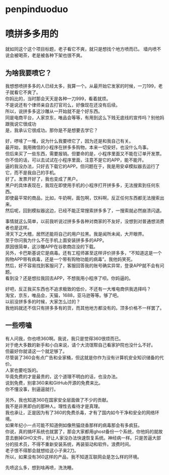 
# penpinduoduo
# 喷拼多多用的
就如同这个这个项目标题，老子看它不爽，就只是想找个地方喷而已。
墙内喷不说会被喝茶，老是被各种下架也很不爽。

## 为啥我要喷它？
我想想喷拼多多的人已经太多，我算一个。从最开始它发家的时候，一刀199，老子就看它不爽了。  
你妈比的，当时那会天天是各种一刀999，看着就烦。  
不是说还有个律师亲自去打官司么，好像现在还没有后续。  
所以，说拼多多这沙雕从一开始就不是个好东西。  
同是电商平台，人家京东，唯品会等等，有用到这么下贱无底线的宣传吗？别他妈跟我说它很成功  
是，我承认它很成功。那你是不是想要去学它？   

好，啰嗦了一堆，说为什么我要喷它了，因为还是和我自己有关。  
最开始，我用微信的小程序在拼多多购物，本来一切安好。也没什么鸟事。  
但后来买了一些东西，需要报销。但要命的是，小程序里面又不能在订单开发票。  
你不信的话，可以去试试在小程序里面，注意不是它的APP，能不能开。  
逼的我没办法，只好去下载它的APP。但问题在于，我是用安卓模拟器去运行了它，而不是我自己的手机。  
好了。发票开好了，我也变成了黑户。  
黑户的具体表现在，我现在即使用手机的小程序打开拼多多，无法搜索到任何东西。  
即使最平常的商品，比如，牛奶啊，面包啊，饮料啊，反正任何东西都无法搜索出来。  
然后呢，回到模拟器这边，已经不能正常搜索拼多多了，一搜索就必然崩溃闪退。  

事情就这么简单，以前我听说过拼多多各种对商家的不友好，没想到对普通想消费者也是这样。  
滑天下之大稽，居然还能将自己的用户拉黑。我是闻所未闻，大开眼界。  
至于你问我为什么不在手机上面安装拼多多的APP。  
原因很简单，这沙雕APP在谷歌商店没的下载。  
另外，卡巴斯基说它是病毒。还有工程师甚至这样评价拼多多，“不知道这是一个购物APP带有病毒，还是一个带有购物功能的病毒”。我他妈笑死。  
然后，好不容易找到客服问了，客服回答我的账号确实异常，登录APP就不会有问题。  
看到没？还是想拉我回去APP，不想我用小程序了呗。你妈逼的。  

好吧，反正我买东西也不追求极致的低价，不还有一大堆电商供我选择吗？  
淘宝，京东，唯品会，天猫，1688，亚马逊等等。够了吧。  
以前没拼多多的时候，大家怎么过的？  
我他妈就还不信只有拼多多有的货，而其他地方都没有的。顶多价格不一样罢了。  

## 一些唠嗑
有人问我，你也喷360啊。我说，我只是觉得360很烦而已。  
对于绝大多数的新手和小白来说，请个大流氓帮自己看家护院也没什么不好。  
但最好你就请这一个就足够了。  
尽管装了360会有点广告和全家桶，但这就是你作为没有计算机安全知识储备的代价。  
人家也要吃饭的。  
毕竟免费的才是最贵的，这个道理不明白的话，也没办法。  
说到免费，别拿360来和GitHub开源的免费来比。  
你不懂没事，别逼逼就行。  

另外，我也知道360在国家安全层面做了不少的贡献。  
我不是非黑即白的那种人。理性去看待才是真理。  
我也承让，正是因为有了360的免费杀毒，才有了国内如今干净和安全的网络环境。  
如果年纪小一点可能不知道例如像熊猫烧香那样的病毒那会有多疯狂。  
你说，真的搞坏系统也就罢了，那会大家都用ghost备份一个系统，你他妈的就故意去删掉GHO文件，好让人家没办法快速恢复系统。神经病一样。只是苦逼大部分的技术员，不得不重新安装系统，再装驱动和软件。浪费时间。  
老子恨不得那会就想给这小子来2刀。  
所以，如果没有360这样的产品，我不知道互联网会是怎么样的环境。  

先喷这么多，想到啥再喷，洗洗睡。  


